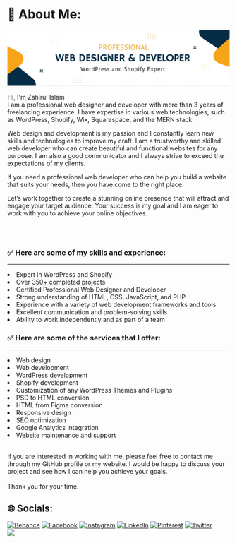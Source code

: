 # 💫 About Me:
![Developer Zahir](https://raw.githubusercontent.com/developer-zahir/developer-zahir/main/developer%20%20zahir.jpeg)

Hi,
I'm Zahirul Islam <br>
I am a professional web designer and developer with more than 3 years of  freelancing experience. I have expertise in various web technologies, such as WordPress, Shopify, Wix, Squarespace, and the MERN stack.

Web design and development is my passion and I constantly learn new skills and technologies to improve my craft. I am a trustworthy and skilled web developer who can create beautiful and functional websites for any purpose. I am also a good communicator and I always strive to exceed the expectations of my clients.

If you need a professional web developer who can help you build a website that suits your needs, then you have come to the right place.

Let’s work together to create a stunning online presence that will attract and engage your target audience. Your success is my goal and I am eager to work with you to achieve your online objectives.

<br><br>
### ✅ Here are some of my skills and experience:
<hr>
   <li>Expert in WordPress and Shopify                                     </li>
   <li>Over 350+ completed projects                                       
   <li>Certified Professional Web Designer and Developer               
   <li>Strong understanding of HTML, CSS, JavaScript, and PHP          
   <li>Experience with a variety of web development frameworks and tools   </li> 
   <li>Excellent communication and problem-solving skills                  </li>
   <li>Ability to work independently and as part of a team                 </li>

### ✅ Here are some of the services that I offer:
<hr>
<li>Web design                                                      </li>
<li>Web development                                                 </li>
<li>WordPress development                                           </li>  
<li>Shopify development                                             </li>
<li>Customization of any WordPress Themes and Plugins               </li>          
<li>PSD to HTML conversion                                          </li>   
<li>HTML from Figma conversion                                      </li>       
<li>Responsive design                                               </li>
<li>SEO optimization                                                </li>
<li>Google Analytics integration                                    </li>         
<li>Website maintenance and support                                 </li>          


<br>If you are interested in working with me, please feel free to contact me through my GitHub profile or my website. I would be happy to discuss your project and see how I can help you achieve your goals.<br><br>Thank you for your time.


## 🌐 Socials:
[![Behance](https://img.shields.io/badge/Behance-1769ff?logo=behance&logoColor=white)](https://www.behance.net/developer-zahir) [![Facebook](https://img.shields.io/badge/Facebook-%231877F2.svg?logo=Facebook&logoColor=white)](https://facebook.com/developerzahir/) [![Instagram](https://img.shields.io/badge/Instagram-%23E4405F.svg?logo=Instagram&logoColor=white)](https://instagram.com/developerzahir) [![LinkedIn](https://img.shields.io/badge/LinkedIn-%230077B5.svg?logo=linkedin&logoColor=white)](https://linkedin.com/in/developer-zahir) [![Pinterest](https://img.shields.io/badge/Pinterest-%23E60023.svg?logo=Pinterest&logoColor=white)](https://pinterest.com/developer_zahir) [![Twitter](https://img.shields.io/badge/Twitter-%231DA1F2.svg?logo=Twitter&logoColor=white)](https://twitter.com/developerzahir ) <br>
[![](https://visitcount.itsvg.in/api?id=developer-zahir&label=Profile%20Views&icon=5&pretty=false)](https://visitcount.itsvg.in)
<!-- 
# 📊 GitHub Stats:
![](https://github-readme-stats.vercel.app/api?username=developer-zahir&theme=react&hide_border=false&include_all_commits=true&count_private=true)<br/>
![](https://github-readme-streak-stats.herokuapp.com/?user=developer-zahir&theme=react&hide_border=false)<br/>
![](https://github-readme-stats.vercel.app/api/top-langs/?username=developer-zahir&theme=react&hide_border=false&include_all_commits=true&count_private=true&layout=compact)
 -->


<!-- Proudly created with GPRM ( https://gprm.itsvg.in ) -->
